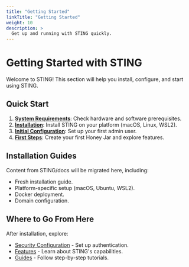 ```yaml
---
title: "Getting Started"
linkTitle: "Getting Started"
weight: 10
description: >
  Get up and running with STING quickly.
---
```


# Getting Started with STING

Welcome to STING! This section will help you install, configure, and start using STING.

## Quick Start

1. **[System Requirements](installation/#system-requirements)**: Check hardware and software prerequisites.
2. **[Installation](installation/)**: Install STING on your platform (macOS, Linux, WSL2).
3. **[Initial Configuration](../administration/admin-setup/)**: Set up your first admin user.
4. **[First Steps](../honey-jars/honey-jar-user-guide/)**: Create your first Honey Jar and explore features.

## Installation Guides

Content from STING/docs will be migrated here, including:
- Fresh installation guide.
- Platform-specific setup (macOS, Ubuntu, WSL2).
- Docker deployment.
- Domain configuration.

## Where to Go From Here

After installation, explore:
- [Security Configuration](/docs/security/) - Set up authentication.
- [Features](/docs/features/) - Learn about STING's capabilities.
- [Guides](/docs/guides/) - Follow step-by-step tutorials.
